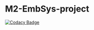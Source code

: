 # M2-EmbSys-project  

[![Codacy Badge](https://api.codacy.com/project/badge/Grade/4ceac14e669043dca0285f915f3b5982)](https://app.codacy.com/gh/1g1o0w1r1i/M2-EmbSys-project?utm_source=github.com&utm_medium=referral&utm_content=1g1o0w1r1i/M2-EmbSys-project&utm_campaign=Badge_Grade_Settings)
